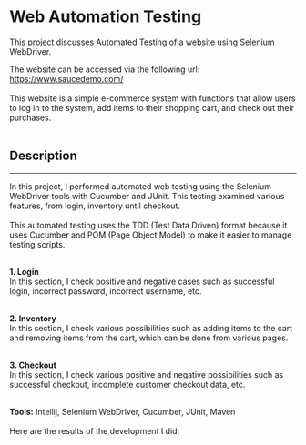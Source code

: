 
# Web Automation Testing

This project discusses Automated Testing of a website using Selenium WebDriver. 

The website can be accessed via the following url: https://www.saucedemo.com/ 
<br>
<br>
This website is a simple e-commerce system with functions that allow users to log in to the system, add items to their shopping cart, and check out their purchases. 
<br>
<br>

## Description
---
In this project, I performed automated web testing using the Selenium WebDriver tools with Cucumber and JUnit.
This testing examined various features, from login, inventory until checkout. 
<br>
<br>
This automated testing uses the TDD (Test Data Driven) format because it uses Cucumber and POM (Page Object Model) to make it easier to manage testing scripts.
<br>
<br>

**1. Login** 
<br>
In this section, I check positive and negative cases such as successful login, incorrect password, incorrect username, etc.
<br>
<br>

**2. Inventory** 
<br>
In this section, I check various possibilities such as adding items to the cart and removing items from the cart, which can be done from various pages.
<br>
<br>

**3. Checkout** 
<br>
In this section, I check various positive and negative possibilities such as successful checkout, incomplete customer checkout data, etc. 
<br>
<br>

**Tools:** Intellij, Selenium WebDriver, Cucumber, JUnit, Maven
<br>
<br>
Here are the results of the development I did:

